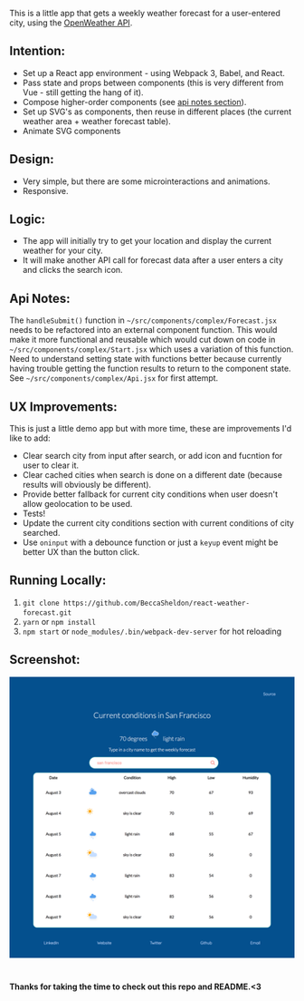 This is a little app that gets a weekly weather forecast for a user-entered city, using the [OpenWeather API](http://openweathermap.org/api).

## Intention:
- Set up a React app environment - using Webpack 3, Babel, and React.
- Pass state and props between components (this is very different from Vue - still getting the hang of it).
- Compose higher-order components (see [api notes section](#api-notes)).
- Set up SVG's as components, then reuse in different places (the current weather area + weather forecast table).
- Animate SVG components

## Design:
- Very simple, but there are some microinteractions and animations.
- Responsive.

## Logic:
- The app will initially try to get your location and display the current weather for your city.
- It will make another API call for forecast data after a user enters a city and clicks the search icon.

## Api Notes:
The `handleSubmit()` function in `~/src/components/complex/Forecast.jsx` needs to be refactored into an external component function. This would make it more functional and reusable which would cut down on code in `~/src/components/complex/Start.jsx` which uses a variation of this function. Need to understand setting state with functions better because currently having trouble getting the function results to return to the component state. See `~/src/components/complex/Api.jsx` for first attempt.

## UX Improvements:
This is just a little demo app but with more time, these are improvements I'd like to add:
- Clear search city from input after search, or add icon and fucntion for user to clear it.
- Clear cached cities when search is done on a different date (because results will obviously be different).
- Provide better fallback for current city conditions when user doesn't allow geolocation to be used.
- Tests!
- Update the current city conditions section with current conditions of city searched.
- Use `oninput` with a debounce function or just a `keyup` event might be better UX than the button click.

## Running Locally:
1. `git clone https://github.com/BeccaSheldon/react-weather-forecast.git`
2. `yarn` or `npm install`
3. `npm start` or `node_modules/.bin/webpack-dev-server` for hot reloading

## Screenshot:
![](screenshot.png)

#
####  Thanks for taking the time to check out this repo and README.<3
#